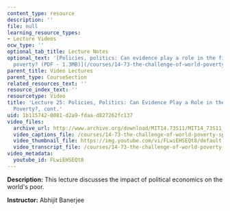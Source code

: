 ```yaml
---
content_type: resource
description: ''
file: null
learning_resource_types:
- Lecture Videos
ocw_type: ''
optional_tab_title: Lecture Notes
optional_text: '[Policies, politics: Can evidence play a role in the fight against
  poverty? (PDF - 1.3MB)](/courses/14-73-the-challenge-of-world-poverty-spring-2011/resources/mit14_73s11_lec25_slides)'
parent_title: Video Lectures
parent_type: CourseSection
related_resources_text: ''
resource_index_text: ''
resourcetype: Video
title: 'Lecture 25: Policies, Politics: Can Evidence Play a Role in the Fight Against
  Poverty?, cont.'
uid: 1b115742-0081-d2a9-fdaa-d827262fc137
video_files:
  archive_url: http://www.archive.org/download/MIT14.73S11/MIT14_73S11_lec25_300k.mp4
  video_captions_file: /courses/14-73-the-challenge-of-world-poverty-spring-2011/aabd818ac36553c5a35393280c85ff96_FLwiEHSEQt8.vtt
  video_thumbnail_file: https://img.youtube.com/vi/FLwiEHSEQt8/default.jpg
  video_transcript_file: /courses/14-73-the-challenge-of-world-poverty-spring-2011/b5a2db0372efc3392552805648c91cfd_FLwiEHSEQt8.pdf
video_metadata:
  youtube_id: FLwiEHSEQt8
---
```


**Description:** This lecture discusses the impact of political economics on the world's poor.

**Instructor:** Abhijit Banerjee
